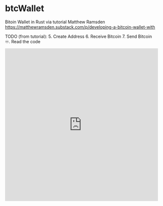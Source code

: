 # btcWallet

Bitoin Wallet in Rust via tutorial Matthew Ramsden https://matthewramsden.substack.com/p/developing-a-bitcoin-wallet-with

TODO (from tutorial):
5. Create Address
6. Receive Bitcoin
7. Send Bitcoin
♾️. Read the code

<div style="width:100%;height:0;padding-bottom:100%;position:relative;"><iframe src="https://giphy.com/embed/ccRMvuh3PeuSGgOWVx" width="100%" height="100%" style="position:absolute" frameBorder="0" class="giphy-embed" allowFullScreen></iframe></div>